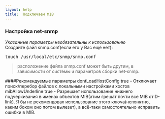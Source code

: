 ```yaml
---
layout: help
title:  Подключаем MIB
---
```


### Настройка net-snmp
*Указанные параметры необязательны к использованию*  
Создайте файл snmp.conf(если его у Вас ещё нет):
<pre>
touch /usr/local/etc/snmp/snmp.conf
</pre>
> расположение файла snmp.conf может быть другим, в зависимости от системы и параметров сборки net-snmp.

####Рекомендуемые параметры
dontLoadHostConfig true - Отключает поиск/перебор файлов с локальными настройками хостов
mibAllowUnderline true - Разрешает использование нижнего подчеркивания в именах объектов MIB(этим грешат почти все MIB от D-link). Я бы не рекомендовал использование этого ключа(непонятно, каким боком оно потом вылезет), а всё-таки самостоятельно исправить ошибки в MIB.
